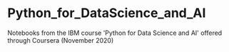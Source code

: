# Python_for_DataScience_and_AI
Notebooks from the IBM course 'Python for Data Science and AI' offered through Coursera
(November 2020)
